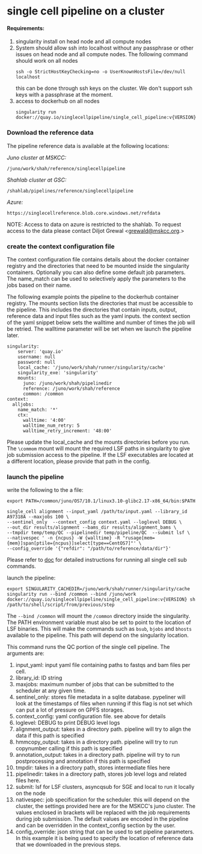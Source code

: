 # single cell pipeline on a  cluster 

#### Requirements:

1. singularity install on head node and all compute nodes
2. System should allow ssh into localhost without any passphrase or other issues on head node and all compute nodes. The following command should work on all nodes
   ```
   ssh -o StrictHostKeyChecking=no -o UserKnownHostsFile=/dev/null localhost
   ```
    this can be done through ssh keys on the cluster. We don't support ssh keys with a passphrase at the moment.
3. access to dockerhub on all nodes
    ```
    singularity run docker://quay.io/singlecellpipeline/single_cell_pipeline:v{VERSION}
    ```

### Download the reference data 

The pipeline reference data is available at the following locations:

*Juno cluster at MSKCC:*

```
/juno/work/shah/reference/singlecellpipeline
```

*Shahlab cluster at GSC:*
```
/shahlab/pipelines/reference/singlecellpipeline
```

*Azure:*
```
https://singlecellreference.blob.core.windows.net/refdata
```

NOTE: Access to data on azure is restricted to the shahlab. To request access to the data please contact Diljot Grewal <grewald@mskcc.org.>


### create the context configuration file

The context configuration file contains details about the docker container registry and the directories that need to be mounted inside the singularity containers. Optionally you can also define some default job parameters. The name_match can be used to selectively apply the parameters to the jobs based on their name.

The following example points the pipeline to the dockerhub container registry. The mounts section lists the directories that must be accessible to the pipeline. This includes the directories that contain inputs, output, reference data and input files such as the yaml inputs.
the context section of the yaml snippet below sets the walltime and number of times the job will be retried. The walltime parameter will be set when we launch the pipeline later. 

```
singularity:
    server: 'quay.io'
    username: null
    password: null
    local_cache: '/juno/work/shah/runner/singularity/cache'
    singularity_exe: 'singularity'
    mounts:
      juno: /juno/work/shah/pipelinedir
      reference: /juno/work/shah/reference
      common: /common
context:
  alljobs:
    name_match: '*'
    ctx:
      walltime: '4:00'
      walltime_num_retry: 5
      walltime_retry_increment: '48:00'

```
Please update the local_cache and the mounts directories before you run. The `\commom` mount will mount the required LSF paths in singularity to give job submission access to the pipeline. If the LSF executables are located at a different location, please provide that path in the config.


### launch the pipeline

write the following to the a file:

```
export PATH=/common/juno/OS7/10.1/linux3.10-glibc2.17-x86_64/bin:$PATH

single_cell alignment --input_yaml /path/to/input.yaml --library_id A97318A --maxjobs 100 \
--sentinel_only  --context_config context.yaml --loglevel DEBUG \
--out_dir results/alignment --bams_dir results/alignment_bams \
--tmpdir temp/temp/QC --pipelinedir temp/pipeline/QC  --submit lsf \
--nativespec ' -n {ncpus} -W {walltime} -R "rusage[mem={mem}]span[ptile={ncpus}]select[type==CentOS7]"' \
--config_override '{"refdir": "/path/to/reference/data/dir"}' 
```

Please refer to [doc](../../README.md) for detailed instructions for running all single cell sub commands.

launch the pipeline:

```
export SINGULARITY_CACHEDIR=/juno/work/shah/runner/singularity/cache
singularity run --bind /common --bind /juno/work  docker://quay.io/singlecellpipeline/single_cell_pipeline:v{VERSION} sh /path/to/shell/script/from/previous/step
```

The `--bind /common` will mount the `/common` directory inside the singularity. The PATH environment variable must also be set to point to the location of LSF binaries. This will make the commands such as `bsub`, `bjobs` and `bhosts` available to the pipeline. This path will depend on the singularity location. 


This command runs the QC portion of the single cell pipeline. The arguments are:

1. input_yaml: input yaml file containing paths  to fastqs and bam files per cell. 
2. library_id: ID string
3. maxjobs: maximum number of jobs that can be submitted to the scheduler at any given time.
4. sentinel_only: stores file metadata in a sqlite database. pypeliner will look at the timestamps of files when running if this flag is not set which can put a lot of pressure on GPFS storages.
5. context_config: yaml configuration file. see above for details
6. loglevel: DEBUG to print DEBUG level logs
7. alignment_output: takes in a directory path. pipeline will try to align the data if this path is specified
8. hmmcopy_output: takes in a directory path. pipeline will try to run copynumber calling if this path is specified
9. annotation_output: takes in a directory path. pipeline will try to run postprocessing and annotation if this path is specified
10. tmpdir: takes in a directory path, stores intermediate files here
11. pipelinedir: takes in a directory path, stores job level logs and related files here.
12. submit: lsf for LSF clusters, asyncqsub for SGE and local to run it locally on the node
13. nativespec: job specification for the scheduler.  this will depend on the cluster, the settings provided here are for the MSKCC's juno cluster. The values enclosed in brackets will be replaced with the job requirements during job submission. The default values are encoded in the pipeline and can be overridden in the context_config section by the user.
14. config_override: json string that can be used to set pipeline parameters. In this example it is being used to specify the location of reference data that we downloaded in the previous steps.


